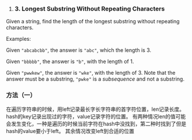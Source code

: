 1. ### 3\. Longest Substring Without Repeating Characters

  Given a string, find the length of the longest substring without repeating characters.

  Examples:

  Given `"abcabcbb"`, the answer is `"abc"`, which the length is 3.

  Given `"bbbbb"`, the answer is `"b"`, with the length of 1.

  Given `"pwwkew"`, the answer is `"wke"`, with the length of 3\. Note that the answer must be a substring, `"pwke"` is a *subsequence* and not a substring.
  
### 方法（一）
在遍历字符串的时候，用left记录最长字长字符串的首字符位置，len记录长度。hash的key记录出现过的字符，value记录字符的位置。
有两种情况len的值可能会发生变化，一种是遍历的时候当前字符在hash中没找到，第二种时找到了但是hash的value要小于left。
其余情况改变left到合适的位置